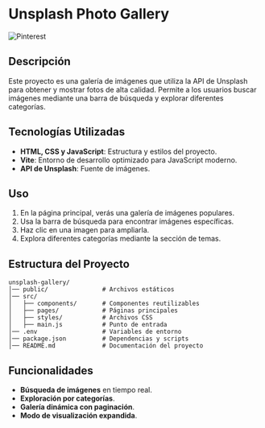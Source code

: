 # Unsplash Photo Gallery
![Pinterest](https://github.com/user-attachments/assets/b15c8b26-ecb5-4c70-8ef1-177b803fc16e)

## Descripción
Este proyecto es una galería de imágenes que utiliza la API de Unsplash para obtener y mostrar fotos de alta calidad. Permite a los usuarios buscar imágenes mediante una barra de búsqueda y explorar diferentes categorías.

## Tecnologías Utilizadas
- **HTML, CSS y JavaScript**: Estructura y estilos del proyecto.
- **Vite**: Entorno de desarrollo optimizado para JavaScript moderno.
- **API de Unsplash**: Fuente de imágenes.


## Uso
1. En la página principal, verás una galería de imágenes populares.
2. Usa la barra de búsqueda para encontrar imágenes específicas.
3. Haz clic en una imagen para ampliarla.
4. Explora diferentes categorías mediante la sección de temas.

## Estructura del Proyecto
```
unsplash-gallery/
│── public/               # Archivos estáticos
│── src/
│   ├── components/       # Componentes reutilizables
│   ├── pages/            # Páginas principales
│   ├── styles/           # Archivos CSS
│   ├── main.js           # Punto de entrada
│── .env                  # Variables de entorno
│── package.json          # Dependencias y scripts
│── README.md             # Documentación del proyecto
```

## Funcionalidades
- **Búsqueda de imágenes** en tiempo real.
- **Exploración por categorías**.
- **Galería dinámica con paginación**.
- **Modo de visualización expandida**.
